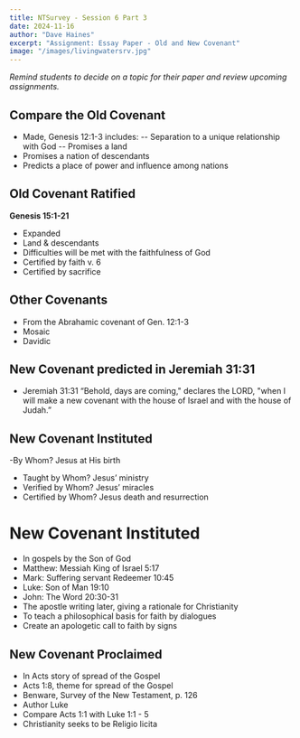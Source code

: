 ```yaml
---
title: NTSurvey - Session 6 Part 3
date: 2024-11-16
author: "Dave Haines"
excerpt: "Assignment: Essay Paper - Old and New Covenant"
image: "/images/livingwatersrv.jpg"
---
```


*Remind students to decide on a topic for their paper and review upcoming assignments.*

## Compare the Old Covenant
- Made, Genesis 12:1-3 includes:
-- Separation to a unique relationship with God
-- Promises a land
- Promises a nation of descendants
- Predicts a place of power and influence among nations

## Old Covenant Ratified
**Genesis 15:1-21**  
- Expanded
- Land & descendants
- Difficulties will be met with the faithfulness of God
- Certified by faith v. 6
- Certified by sacrifice

## Other Covenants
- From the Abrahamic covenant of Gen. 12:1-3
- Mosaic
- Davidic

## New Covenant predicted in Jeremiah 31:31
- Jeremiah 31:31 “Behold, days are coming," declares the LORD, "when I will
make a new covenant with the house of Israel and with the house of Judah.”

## New Covenant Instituted
-By Whom? Jesus at His birth
- Taught by Whom? Jesus’ ministry
- Verified by Whom? Jesus’ miracles
- Certified by Whom? Jesus death and resurrection

# New Covenant Instituted
- In gospels by the Son of God
- Matthew: Messiah King of Israel 5:17
- Mark: Suffering servant Redeemer 10:45
- Luke: Son of Man 19:10
- John: The Word 20:30-31
- The apostle writing later, giving a rationale for Christianity
- To teach a philosophical basis for faith by dialogues
- Create an apologetic call to faith by signs
## New Covenant Proclaimed
- In Acts story of spread of the Gospel
- Acts 1:8, theme for spread of the Gospel
- Benware, Survey of the New Testament, p. 126
- Author Luke
- Compare Acts 1:1 with Luke 1:1 - 5
- Christianity seeks to be Religio licita

